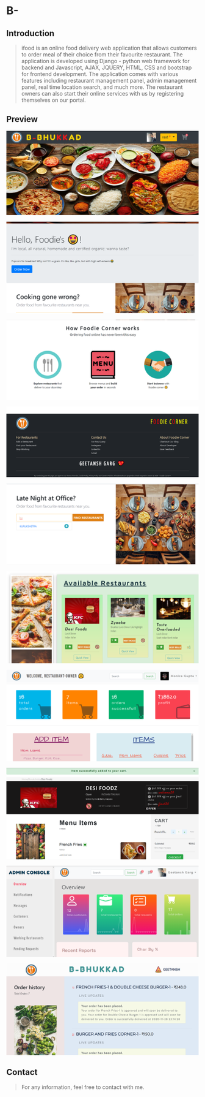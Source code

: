 # B-
## Introduction

> ifood is an online food delivery web application that allows customers to order meal of their choice from their favourite restaurant. The application is developed using Django - python web framework for backend and Javascript, AJAX, JQUERY, HTML, CSS and bootstrap for frontend development. The application comes with various features including restaurant management panel, admin management panel, real time location search, and much more. The restaurant owners can also start their online services with us by registering themselves on our portal.

## Preview

![Landing Page-1](/markdown/main.png)

![Landing Page-2](/markdown/main2.png)

![Landing Page-3](/markdown/main3.png)

![Landing Page-4](/markdown/main4.png)

![Search Panel](/markdown/search.png)

![Restaurant Page-1](/markdown/rest1.png)

![Restaurant Page-2](/markdown/rest2.png)

![Menu Page](/markdown/menu.png)

![Admin Panel](/markdown/admin.png)

![History Page](/markdown/hist.png)

## Contact

> For any information, feel free to contact with me.